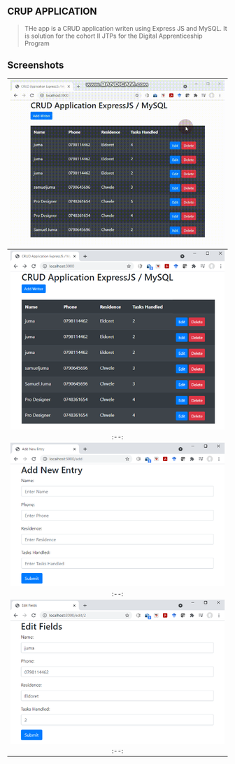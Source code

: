 ##  CRUP APPLICATION
> THe app is a CRUD application writen using Express JS and MySQL.
> It is solution for the cohort II JTPs for the Digital Apprenticeship Program

## Screenshots
|<img src="screenshots/crud_demo.gif" width= 600/>|
|:--:|
|<img src="screenshots/1.PNG" width= 600/>|
|:--:|
|<img src="screenshots/2.PNG" width= 600/>|
|:--:|
|<img src="screenshots/3.PNG" width= 600/>|
|:--:|